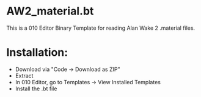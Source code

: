 # AW2_material.bt
This is a 010 Editor Binary Template for reading Alan Wake 2 .material files.

# Installation:
- Download via "Code -> Download as ZIP"
- Extract
- In 010 Editor, go to Templates -> View Installed Templates
- Install the .bt file

